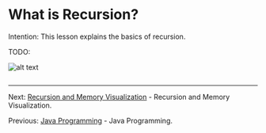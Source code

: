 # What is Recursion?

Intention: This lesson explains the basics of recursion.

TODO:

![alt text](../../etc/recursion/img.png "Img")

```java

```

<hr>

Next: [Recursion and Memory Visualization](chapter_2.md "Recursion and Memory Visualization") - Recursion and Memory Visualization.

Previous: [Java Programming](../../README.md "First Java Program") - Java Programming.